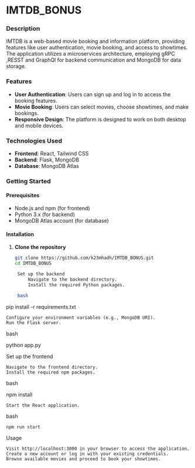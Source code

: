 # IMTDB_BONUS

### Description
IMTDB is a web-based movie booking and information platform, providing features like user authentication, movie booking, and access to showtimes. The application utilizes a microservices architecture, employing gRPC ,RESST and GraphQl for backend communication and MongoDB for data storage.

### Features
- **User Authentication**: Users can sign up and log in to access the booking features.
- **Movie Booking**: Users can select movies, choose showtimes, and make bookings.
- **Responsive Design**: The platform is designed to work on both desktop and mobile devices.

### Technologies Used
- **Frontend**: React, Tailwind CSS
- **Backend**: Flask, MongoDB
- **Database**: MongoDB Atlas

### Getting Started

#### Prerequisites
- Node.js and npm (for frontend)
- Python 3.x (for backend)
- MongoDB Atlas account (for database)

#### Installation

1. **Clone the repository**
   ```bash
   git clone https://github.com/k23mhadh/IMTDB_BONUS.git
   cd IMTDB_BONUS

    Set up the backend
        Navigate to the backend directory.
        Install the required Python packages.

    bash

pip install -r requirements.txt

    Configure your environment variables (e.g., MongoDB URI).
    Run the Flask server.

bash

python app.py

Set up the frontend

    Navigate to the frontend directory.
    Install the required npm packages.

bash

npm install

    Start the React application.

bash

    npm run start

Usage

    Visit http://localhost:3000 in your browser to access the application.
    Create a new account or log in with your existing credentials.
    Browse available movies and proceed to book your showtimes.
